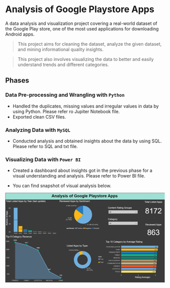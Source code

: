 # Analysis of Google Playstore Apps
A data analysis and visualization project covering a real-world dataset of the Google Play store, one of the most used applications for downloading Android apps.

>This project aims for cleaning the dataset, analyze the given dataset, and mining informational quality insights. 

>This project also involves visualizing the data to better and easily understand trends and different categories.

## Phases

### Data Pre-processing and Wrangling with `Python`

- Handled the duplicates, missing values and irregular values in data by using Python. Please refer ro Jupiter Notebook file.
- Exported clean CSV files.

### Analyzing Data with `MySQL`

- Conducted analysis and obtained insights about the data by using SQL. Please refer to SQL and txt file.

### Visualizing Data with `Power BI`

- Created a dashboard about insights got in the previous phase for a visual understanding and analysis. Please refer to Power BI file.

- You can find snapshot of visual analysis below. 

![Visual](https://github.com/ilkerklz/Analysis-of-Playstore-Apps/blob/db5c20b561a96601a30b08ce1e535ef46f81f36a/Playstore-Visual-Analysis.png "Snapshot of Visual Analysis of Playstore Apps")
